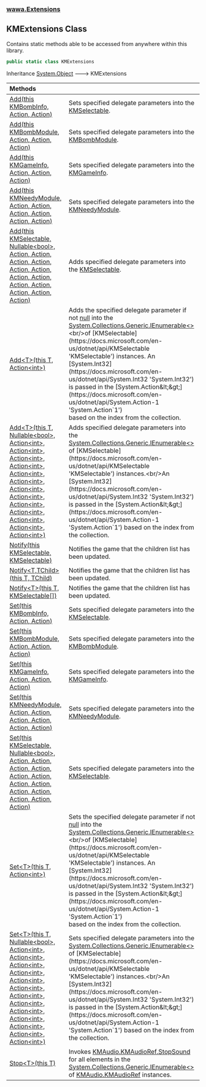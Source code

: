 ### [wawa.Extensions](wawa.Extensions.md 'wawa.Extensions')

## KMExtensions Class

Contains static methods able to be accessed from anywhere within this library.

```csharp
public static class KMExtensions
```

Inheritance [System.Object](https://docs.microsoft.com/en-us/dotnet/api/System.Object 'System.Object') &#129106; KMExtensions

| Methods | |
| :--- | :--- |
| [Add(this KMBombInfo, Action, Action)](KMExtensions.Add(KMBombInfo,Action,Action).md 'wawa.Extensions.KMExtensions.Add(this KMBombInfo, System.Action, System.Action)') | Sets specified delegate parameters into the [KMSelectable](https://docs.microsoft.com/en-us/dotnet/api/KMSelectable 'KMSelectable'). |
| [Add(this KMBombModule, Action, Action, Action)](KMExtensions.Add(KMBombModule,Action,Action,Action).md 'wawa.Extensions.KMExtensions.Add(this KMBombModule, System.Action, System.Action, System.Action)') | Sets specified delegate parameters into the [KMBombModule](https://docs.microsoft.com/en-us/dotnet/api/KMBombModule 'KMBombModule'). |
| [Add(this KMGameInfo, Action, Action, Action)](KMExtensions.Add(KMGameInfo,Action,Action,Action).md 'wawa.Extensions.KMExtensions.Add(this KMGameInfo, System.Action, System.Action, System.Action)') | Sets specified delegate parameters into the [KMGameInfo](https://docs.microsoft.com/en-us/dotnet/api/KMGameInfo 'KMGameInfo'). |
| [Add(this KMNeedyModule, Action, Action, Action, Action, Action, Action)](KMExtensions.Add(KMNeedyModule,Action,Action,Action,Action,Action,Action).md 'wawa.Extensions.KMExtensions.Add(this KMNeedyModule, System.Action, System.Action, System.Action, System.Action, System.Action, System.Action)') | Sets specified delegate parameters into the [KMNeedyModule](https://docs.microsoft.com/en-us/dotnet/api/KMNeedyModule 'KMNeedyModule'). |
| [Add(this KMSelectable, Nullable&lt;bool&gt;, Action, Action, Action, Action, Action, Action, Action, Action, Action, Action, Action, Action, Action)](KMExtensions.Add(KMSelectable,bool+,Action,Action,Action,Action,Action,Action,Action,Action,Action,Action,Action,Action,Action).md 'wawa.Extensions.KMExtensions.Add(this KMSelectable, System.Nullable<bool>, System.Action, System.Action, System.Action, System.Action, System.Action, System.Action, System.Action, System.Action, System.Action, System.Action, System.Action, System.Action, System.Action)') | Adds specified delegate parameters into the [KMSelectable](https://docs.microsoft.com/en-us/dotnet/api/KMSelectable 'KMSelectable'). |
| [Add&lt;T&gt;(this T, Action&lt;int&gt;)](KMExtensions.Add{T}(T,Action{int}).md 'wawa.Extensions.KMExtensions.Add<T>(this T, System.Action<int>)') | Adds the specified delegate parameter if not [null](https://docs.microsoft.com/en-us/dotnet/csharp/language-reference/keywords/null 'https://docs.microsoft.com/en-us/dotnet/csharp/language-reference/keywords/null') into the [System.Collections.Generic.IEnumerable&lt;&gt;](https://docs.microsoft.com/en-us/dotnet/api/System.Collections.Generic.IEnumerable-1 'System.Collections.Generic.IEnumerable`1')<br/>of [KMSelectable](https://docs.microsoft.com/en-us/dotnet/api/KMSelectable 'KMSelectable') instances. An [System.Int32](https://docs.microsoft.com/en-us/dotnet/api/System.Int32 'System.Int32') is passed in the [System.Action&lt;&gt;](https://docs.microsoft.com/en-us/dotnet/api/System.Action-1 'System.Action`1')<br/>based on the index from the collection. |
| [Add&lt;T&gt;(this T, Nullable&lt;bool&gt;, Action&lt;int&gt;, Action&lt;int&gt;, Action&lt;int&gt;, Action&lt;int&gt;, Action&lt;int&gt;, Action&lt;int&gt;, Action&lt;int&gt;, Action&lt;int&gt;, Action&lt;int&gt;, Action&lt;int&gt;, Action&lt;int&gt;, Action&lt;int&gt;, Action&lt;int&gt;)](KMExtensions.Add{T}(T,bool+,Action{int},Action{int},Action{int},Action{int},Action{int},Action{int},Action{int},Action{int},Action{int},Action{int},Action{int},Action{int},Action{int}).md 'wawa.Extensions.KMExtensions.Add<T>(this T, System.Nullable<bool>, System.Action<int>, System.Action<int>, System.Action<int>, System.Action<int>, System.Action<int>, System.Action<int>, System.Action<int>, System.Action<int>, System.Action<int>, System.Action<int>, System.Action<int>, System.Action<int>, System.Action<int>)') | Adds specified delegate parameters into the [System.Collections.Generic.IEnumerable&lt;&gt;](https://docs.microsoft.com/en-us/dotnet/api/System.Collections.Generic.IEnumerable-1 'System.Collections.Generic.IEnumerable`1') of [KMSelectable](https://docs.microsoft.com/en-us/dotnet/api/KMSelectable 'KMSelectable') instances.<br/>An [System.Int32](https://docs.microsoft.com/en-us/dotnet/api/System.Int32 'System.Int32') is passed in the [System.Action&lt;&gt;](https://docs.microsoft.com/en-us/dotnet/api/System.Action-1 'System.Action`1') based on the index from the collection. |
| [Notify(this KMSelectable, KMSelectable)](KMExtensions.Notify(KMSelectable,KMSelectable).md 'wawa.Extensions.KMExtensions.Notify(this KMSelectable, KMSelectable)') | Notifies the game that the children list has been updated. |
| [Notify&lt;T,TChild&gt;(this T, TChild)](KMExtensions.Notify{T,TChild}(T,TChild).md 'wawa.Extensions.KMExtensions.Notify<T,TChild>(this T, TChild)') | Notifies the game that the children list has been updated. |
| [Notify&lt;T&gt;(this T, KMSelectable[])](KMExtensions.Notify{T}(T,KMSelectable[]).md 'wawa.Extensions.KMExtensions.Notify<T>(this T, KMSelectable[])') | Notifies the game that the children list has been updated. |
| [Set(this KMBombInfo, Action, Action)](KMExtensions.Set(KMBombInfo,Action,Action).md 'wawa.Extensions.KMExtensions.Set(this KMBombInfo, System.Action, System.Action)') | Sets specified delegate parameters into the [KMSelectable](https://docs.microsoft.com/en-us/dotnet/api/KMSelectable 'KMSelectable'). |
| [Set(this KMBombModule, Action, Action, Action)](KMExtensions.Set(KMBombModule,Action,Action,Action).md 'wawa.Extensions.KMExtensions.Set(this KMBombModule, System.Action, System.Action, System.Action)') | Sets specified delegate parameters into the [KMBombModule](https://docs.microsoft.com/en-us/dotnet/api/KMBombModule 'KMBombModule'). |
| [Set(this KMGameInfo, Action, Action, Action)](KMExtensions.Set(KMGameInfo,Action,Action,Action).md 'wawa.Extensions.KMExtensions.Set(this KMGameInfo, System.Action, System.Action, System.Action)') | Sets specified delegate parameters into the [KMGameInfo](https://docs.microsoft.com/en-us/dotnet/api/KMGameInfo 'KMGameInfo'). |
| [Set(this KMNeedyModule, Action, Action, Action, Action, Action, Action)](KMExtensions.Set(KMNeedyModule,Action,Action,Action,Action,Action,Action).md 'wawa.Extensions.KMExtensions.Set(this KMNeedyModule, System.Action, System.Action, System.Action, System.Action, System.Action, System.Action)') | Sets specified delegate parameters into the [KMNeedyModule](https://docs.microsoft.com/en-us/dotnet/api/KMNeedyModule 'KMNeedyModule'). |
| [Set(this KMSelectable, Nullable&lt;bool&gt;, Action, Action, Action, Action, Action, Action, Action, Action, Action, Action, Action, Action, Action)](KMExtensions.Set(KMSelectable,bool+,Action,Action,Action,Action,Action,Action,Action,Action,Action,Action,Action,Action,Action).md 'wawa.Extensions.KMExtensions.Set(this KMSelectable, System.Nullable<bool>, System.Action, System.Action, System.Action, System.Action, System.Action, System.Action, System.Action, System.Action, System.Action, System.Action, System.Action, System.Action, System.Action)') | Sets specified delegate parameters into the [KMSelectable](https://docs.microsoft.com/en-us/dotnet/api/KMSelectable 'KMSelectable'). |
| [Set&lt;T&gt;(this T, Action&lt;int&gt;)](KMExtensions.Set{T}(T,Action{int}).md 'wawa.Extensions.KMExtensions.Set<T>(this T, System.Action<int>)') | Sets the specified delegate parameter if not [null](https://docs.microsoft.com/en-us/dotnet/csharp/language-reference/keywords/null 'https://docs.microsoft.com/en-us/dotnet/csharp/language-reference/keywords/null') into the [System.Collections.Generic.IEnumerable&lt;&gt;](https://docs.microsoft.com/en-us/dotnet/api/System.Collections.Generic.IEnumerable-1 'System.Collections.Generic.IEnumerable`1')<br/>of [KMSelectable](https://docs.microsoft.com/en-us/dotnet/api/KMSelectable 'KMSelectable') instances. An [System.Int32](https://docs.microsoft.com/en-us/dotnet/api/System.Int32 'System.Int32') is passed in the [System.Action&lt;&gt;](https://docs.microsoft.com/en-us/dotnet/api/System.Action-1 'System.Action`1')<br/>based on the index from the collection. |
| [Set&lt;T&gt;(this T, Nullable&lt;bool&gt;, Action&lt;int&gt;, Action&lt;int&gt;, Action&lt;int&gt;, Action&lt;int&gt;, Action&lt;int&gt;, Action&lt;int&gt;, Action&lt;int&gt;, Action&lt;int&gt;, Action&lt;int&gt;, Action&lt;int&gt;, Action&lt;int&gt;, Action&lt;int&gt;, Action&lt;int&gt;)](KMExtensions.Set{T}(T,bool+,Action{int},Action{int},Action{int},Action{int},Action{int},Action{int},Action{int},Action{int},Action{int},Action{int},Action{int},Action{int},Action{int}).md 'wawa.Extensions.KMExtensions.Set<T>(this T, System.Nullable<bool>, System.Action<int>, System.Action<int>, System.Action<int>, System.Action<int>, System.Action<int>, System.Action<int>, System.Action<int>, System.Action<int>, System.Action<int>, System.Action<int>, System.Action<int>, System.Action<int>, System.Action<int>)') | Sets specified delegate parameters into the [System.Collections.Generic.IEnumerable&lt;&gt;](https://docs.microsoft.com/en-us/dotnet/api/System.Collections.Generic.IEnumerable-1 'System.Collections.Generic.IEnumerable`1') of [KMSelectable](https://docs.microsoft.com/en-us/dotnet/api/KMSelectable 'KMSelectable') instances.<br/>An [System.Int32](https://docs.microsoft.com/en-us/dotnet/api/System.Int32 'System.Int32') is passed in the [System.Action&lt;&gt;](https://docs.microsoft.com/en-us/dotnet/api/System.Action-1 'System.Action`1') based on the index from the collection. |
| [Stop&lt;T&gt;(this T)](KMExtensions.Stop{T}(T).md 'wawa.Extensions.KMExtensions.Stop<T>(this T)') | Invokes [KMAudio.KMAudioRef.StopSound](https://docs.microsoft.com/en-us/dotnet/api/KMAudio.KMAudioRef.StopSound 'KMAudio.KMAudioRef.StopSound') for all elements in the<br/>[System.Collections.Generic.IEnumerable&lt;&gt;](https://docs.microsoft.com/en-us/dotnet/api/System.Collections.Generic.IEnumerable-1 'System.Collections.Generic.IEnumerable`1') of [KMAudio.KMAudioRef](https://docs.microsoft.com/en-us/dotnet/api/KMAudio.KMAudioRef 'KMAudio.KMAudioRef') instances. |
